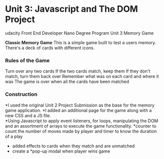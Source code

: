 # Unit 3: Javascript and The DOM Project
udacity Front End Developer Nano Degree Program Unit 3 Memory Game

**Classic Memory Game**
This is a simple game built to test a users memory. There's a deck of cards with different icons.

### Rules of the Game ###
Turn over any two cards
If the two cards match, keep them
If they don't match, turn them back over
Remember what was on each card and where it was
The game is over when all the cards have been matched

### Construction ###
*I used the original Unit 2 Project Submission as the base for the memory game application. 
*I added an additional page for the game along with a new CSS and a JS file.  
*Using Javascript to apply event listeners, for loops, manipulating the DOM and an assortment of arrays to execute the game functionality.
*counter to count the number of moves made by player and timer to know the duration of a play
* added effects to cards when they match and are unmatched
* create a 
*pop-up modal when player wins game
